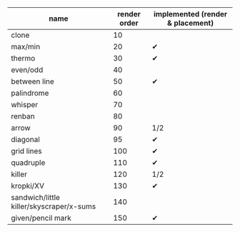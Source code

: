 | name | render order | implemented (render & placement)
|---|---|---|
| clone | 10 |
| max/min | 20 | ✔
| thermo | 30 | ✔
| even/odd | 40 |
| between line | 50 | ✔
| palindrome | 60 |
| whisper | 70 |
| renban | 80 |
| arrow | 90 | 1/2
| diagonal | 95 | ✔
| grid lines | 100 | ✔
| quadruple | 110 | ✔
| killer | 120 | 1/2
| kropki/XV | 130 | ✔
| sandwich/little killer/skyscraper/x-sums | 140 |
| given/pencil mark | 150 | ✔
